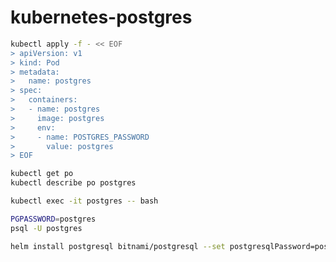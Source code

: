 # kubernetes-postgres

```bash
kubectl apply -f - << EOF
> apiVersion: v1
> kind: Pod
> metadata:
>   name: postgres
> spec:
>   containers:
>   - name: postgres
>     image: postgres
>     env:
>     - name: POSTGRES_PASSWORD
>       value: postgres
> EOF

```


```bash
kubectl get po
kubectl describe po postgres
```

```bash
kubectl exec -it postgres -- bash
```

```bash
PGPASSWORD=postgres
psql -U postgres
```



```bash
helm install postgresql bitnami/postgresql --set postgresqlPassword=postgres --set postgresqlDatabase=magma 
```
